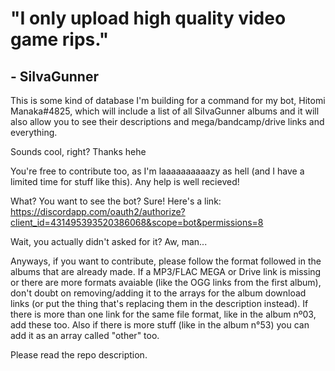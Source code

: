 # "I only upload high quality video game rips."
## - SiIvaGunner

This is some kind of database I'm building for a command for my bot, Hitomi Manaka#4825, which will include a list of all SiIvaGunner albums and it will also allow you to see their descriptions and mega/bandcamp/drive links and everything.

Sounds cool, right? Thanks hehe

You're free to contribute too, as I'm laaaaaaaaaazy as hell (and I have a limited time for stuff like this). Any help is well recieved!

What? You want to see the bot? Sure! Here's a link: https://discordapp.com/oauth2/authorize?client_id=431495393520386068&scope=bot&permissions=8

Wait, you actually didn't asked for it? Aw, man...

Anyways, if you want to contribute, please follow the format followed in the albums that are already made. If a MP3/FLAC MEGA or Drive link is missing or there are more formats avaiable (like the OGG links from the first album), don't doubt on removing/adding it to the arrays for the album download links (or put the thing that's replacing them in the description instead). If there is more than one link for the same file format, like in the album nº03, add these too. Also if there is more stuff (like in the album n°53) you can add it as an array called "other" too.

Please read the repo description.
